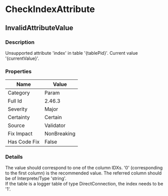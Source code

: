 ﻿---  
uid: Validator_2_46_3  
---

# CheckIndexAttribute

## InvalidAttributeValue

### Description

Unsupported attribute 'index' in table '{tablePid}'. Current value '{currentValue}'.

### Properties

| Name         | Value       |
| ------------ | ----------- |
| Category     | Param       |
| Full Id      | 2.46.3      |
| Severity     | Major       |
| Certainty    | Certain     |
| Source       | Validator   |
| Fix Impact   | NonBreaking |
| Has Code Fix | False       |

### Details

The value should correspond to one of the column IDXs. '0' (corresponding to the first column) is the recommended value. The referred column should be of Interprete\/Type 'string'.  
If the table is a logger table of type DirectConnection, the index needs to be '1'.
